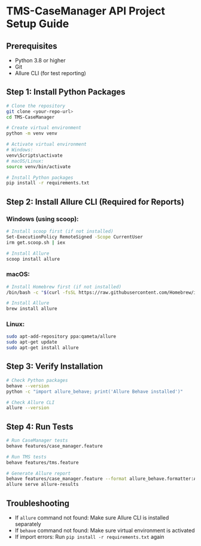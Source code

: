 # TMS-CaseManager API Project Setup Guide

## Prerequisites
- Python 3.8 or higher
- Git
- Allure CLI (for test reporting)

## Step 1: Install Python Packages
```bash
# Clone the repository
git clone <your-repo-url>
cd TMS-CaseManager

# Create virtual environment
python -m venv venv

# Activate virtual environment
# Windows:
venv\Scripts\activate
# macOS/Linux:
source venv/bin/activate

# Install Python packages
pip install -r requirements.txt
```

## Step 2: Install Allure CLI (Required for Reports)

### Windows (using scoop):
```bash
# Install scoop first (if not installed)
Set-ExecutionPolicy RemoteSigned -Scope CurrentUser
irm get.scoop.sh | iex

# Install Allure
scoop install allure
```

### macOS:
```bash
# Install Homebrew first (if not installed)
/bin/bash -c "$(curl -fsSL https://raw.githubusercontent.com/Homebrew/install/HEAD/install.sh)"

# Install Allure
brew install allure
```

### Linux:
```bash
sudo apt-add-repository ppa:qameta/allure
sudo apt-get update
sudo apt-get install allure
```

## Step 3: Verify Installation
```bash
# Check Python packages
behave --version
python -c "import allure_behave; print('Allure Behave installed')"

# Check Allure CLI
allure --version
```

## Step 4: Run Tests
```bash
# Run CaseManager tests
behave features/case_manager.feature

# Run TMS tests
behave features/tms.feature

# Generate Allure report
behave features/case_manager.feature --format allure_behave.formatter:AllureFormatter -o allure-results
allure serve allure-results
```

## Troubleshooting
- If `allure` command not found: Make sure Allure CLI is installed separately
- If `behave` command not found: Make sure virtual environment is activated
- If import errors: Run `pip install -r requirements.txt` again
